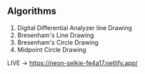 ## Algorithms

1. Digital Differential Analyzer line Drawing
2. Bresenham's Line Drawing
3. Bresenham's Circle Drawing
4. Midpoint Circle Drawing

LIVE -> https://neon-selkie-fe4a17.netlify.app/

